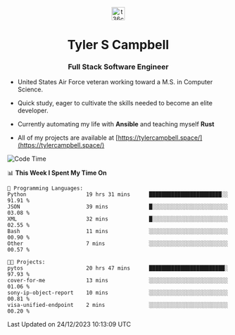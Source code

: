 <p align="center">
<a href="https://www.linkedin.com/in/t36campbell" target="blank"><img align="center" src="https://ik.imagekit.io/t36campbell/Portfolio/linkedin.png.original_m8bbGgPh6.png" alt="t36campbell" height="30" width="30" /></a>
</p>
<h1 align="center">Tyler S Campbell</h1>
<h3 align="center">Full Stack Software Engineer</h3>

* United States Air Force veteran working toward a M.S. in Computer Science.

* Quick study, eager to cultivate the skills needed to become an elite developer.

* Currently automating my life with **Ansible** and teaching myself **Rust**

* All of my projects are available at [https://tylercampbell.space/](https://tylercampbell.space/)

<!--START_SECTION:waka-->
![Code Time](http://img.shields.io/badge/Code%20Time-3%2C064%20hrs%2011%20mins-blue)

📊 **This Week I Spent My Time On** 

```text
💬 Programming Languages: 
Python                   19 hrs 31 mins      ███████████████████████░░   91.91 % 
JSON                     39 mins             █░░░░░░░░░░░░░░░░░░░░░░░░   03.08 % 
XML                      32 mins             █░░░░░░░░░░░░░░░░░░░░░░░░   02.55 % 
Bash                     11 mins             ░░░░░░░░░░░░░░░░░░░░░░░░░   00.90 % 
Other                    7 mins              ░░░░░░░░░░░░░░░░░░░░░░░░░   00.57 % 

🐱‍💻 Projects: 
pytos                    20 hrs 47 mins      ████████████████████████░   97.93 % 
cover-for-me             13 mins             ░░░░░░░░░░░░░░░░░░░░░░░░░   01.06 % 
sony-ip-object-report    10 mins             ░░░░░░░░░░░░░░░░░░░░░░░░░   00.81 % 
visa-unified-endpoint    2 mins              ░░░░░░░░░░░░░░░░░░░░░░░░░   00.20 % 
```


 Last Updated on 24/12/2023 10:13:09 UTC
<!--END_SECTION:waka-->
